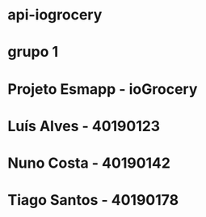 # api-iogrocery

# grupo 1

# Projeto Esmapp - ioGrocery

# Luís Alves - 40190123
# Nuno Costa - 40190142
# Tiago Santos - 40190178
